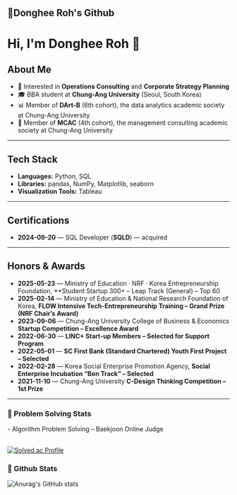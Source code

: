  <h2 align="left">👋Donghee Roh's Github</h2>

# Hi, I'm Donghee Roh 👋

## About Me
- 🎯 Interested in **Operations Consulting** and **Corporate Strategy Planning**
- 🎓 BBA student at **Chung-Ang University** (Seoul, South Korea)
- 📊 Member of **DArt-B** (6th cohort), the data analytics academic society at Chung-Ang University
- 🧭 Member of **MCAC** (4th cohort), the management consulting academic society at Chung-Ang University

---

## Tech Stack
- **Languages:** Python, SQL  
- **Libraries:** pandas, NumPy, Matplotlib, seaborn  
- **Visualization Tools:** Tableau
---

## Certifications
- **2024-09-20** — SQL Developer (**SQLD**) — acquired

---

## Honors & Awards
- **2025-05-23** — Ministry of Education · NRF · Korea Entrepreneurship Foundation, **Student Startup 300+ – Leap Track (General) – Top 60 
- **2025-02-14** — Ministry of Education & National Research Foundation of Korea, **FLOW Intensive Tech-Entrepreneurship Training – Grand Prize (NRF Chair’s Award)**
- **2023-09-06** — Chung-Ang University College of Business & Economics **Startup Competition – Excellence Award**
- **2022-06-30** — **LINC+ Start-up Members – Selected for Support Program**  
- **2022-05-01** — **SC First Bank (Standard Chartered) Youth First Project – Selected**
- **2022-02-28** — Korea Social Enterprise Promotion Agency, **Social Enterprise Incubation “Bon Track” – Selected**  
- **2021-11-10** — Chung-Ang University **C-Design Thinking Competition – 1st Prize**  

---

 <h3 align="left">📌 Problem Solving Stats </h3>
 - Algorithm Problem Solving – Baekjoon Online Judge  <br><br>
 
[![Solved.ac Profile](http://mazassumnida.wtf/api/v2/generate_badge?boj=rohdh)](https://solved.ac/rohdh/)


 <h3 align="left">📌 Github Stats </h3>
 
![Anurag's GitHub stats](https://github-readme-stats.vercel.app/api?username=Rohdonghee&show_icons=true&theme=radical)

 
